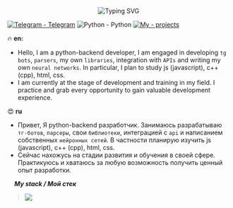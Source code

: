 <p align="center">
    <img src="https://readme-typing-svg.demolab.com?font=JetBrains+Mono&weight=800&size=33&letterSpacing=1px;&duration=3500&pause=1000&color=F79E2F&center=true&width=600&lines=Hi There!" alt="Typing SVG">
</p>
<!-- [![FlaminChameleon's GitHub stats-Dark](https://github-readme-stats.vercel.app/api?username=flaming-chameleon&show_icons=true&hide_border=true&hide=prs&title_color=ed9004&icon_color=ed9004&bg_color=00000000\&rank_icon=github&theme=dark)](https://github.com/flaming-chameleon/github-readme-stats) -->

[![Telegram - Telegram](https://img.shields.io/badge/Telegram-Telegram-ed9004?logo=telegram&logoColor=ed9004)](https://t.me/unreallx)
![Python - Python](https://img.shields.io/badge/Python-Python-ed9004?logo=python&logoColor=ed9004)
[![My - projects](https://img.shields.io/badge/🔥My-Projects-ed9004)](https://github.com/iUnreallx?tab=repositories)

<!--<p align="center">
  <a href="https://t.me/unreallx">
    <img src="https://img.shields.io/badge/Telegram-Telegram-ed9004?logo=telegram&logoColor=ed9004" alt="Telegram">
  </a>
  <a href="https://github.com/iUnreallx">
    <img src="https://img.shields.io/badge/🔥 Unreallx-projects-ed9004" alt="🎁 Unreallx projects">
  </a>
   <a href="https://github.com/iUnreallx?tab=repositories">
    <img src="https://img.shields.io/badge/⌛ Rx-repositories-ed9004" alt="My repo">
   </a>
</p>-->



🔥 **en:**
* Hello, I am a python-backend developer, I am engaged in developing ```tg bots```, ```parsers```, my own ```libraries```, integration with ```APIs``` and writing my own ```neural networks```. In particular, I plan to study js (javascript), c++ (cpp), html, css.
* I am currently at the stage of development and training in my field. I practice and grab every opportunity to gain valuable development experience.
  
😍 **ru**
* Привет, Я python-backend разработчик. Занимаюсь разрабатываю ```тг-ботов```, ```парсеры```, свои ```библиотеки```, интеграцией с ```api``` и написанием собственных ```нейронных сетей```. В частности планирую изучить js (javascript), c++ (cpp), html, css.
* Сейчас нахожусь на стадии развития и обучения в своей сфере. Практикуюсь и хватаюсь за любую возможность получить ценный опыт разработки.



&nbsp;&nbsp;&nbsp;&nbsp;***My stack / Мой стек***
> <img src="https://skillicons.dev/icons?i=py,git,postgres,pycharm,vscode,github,redis,docker,figma,gitlab,linux,rabbitmq,ubuntu,vim">


